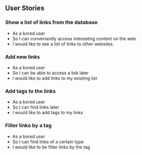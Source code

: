 ## User Stories
### Show a list of links from the database
- As a bored user
- So I can conveniently access interesting content on the web.
- I would like to see a list of links to other websites.

### Add new links
- As a bored user
- So I can be able to access a link later
- I would like to add links to my existing list

### Add tags to the links
- As a bored user
- So I can find links later
- I would like to add tags to my links

### Filter links by a tag
- As a bored user
- So I can find links of a certain type
- I would like to be filter links by the tag